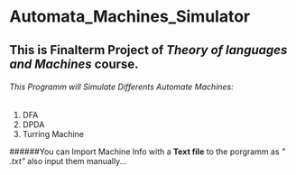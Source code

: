 # Automata_Machines_Simulator

## This is Finalterm Project of *Theory of languages and Machines* course.
###### This Programm will Simulate Differents Automate Machines:
1. DFA
2. DPDA
3. Turring Machine

######You can Import Machine Info with a **Text file** to the porgramm as *"    .txt"* also input them manually...

